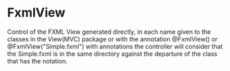 # FxmlView
Control of the FXML View generated directly, in each name given to the classes in the View(MVC) package or with the annotation @FxmlView() or @FxmlView("Simple.fxml") with annotations the controller will consider that the Simple.fxml is in the same directory against the departure of the class that has the notation.
